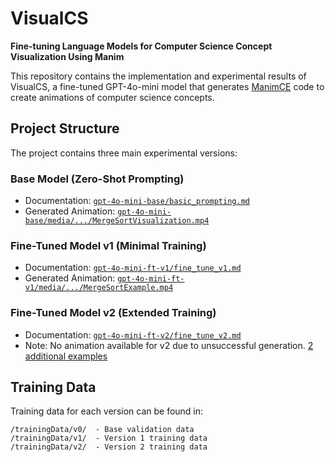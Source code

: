 # VisualCS

**Fine-tuning Language Models for Computer Science Concept Visualization Using Manim**

This repository contains the implementation and experimental results of VisualCS, a fine-tuned GPT-4o-mini model that generates [ManimCE](https://github.com/ManimCommunity/manim) code to create animations of computer science concepts.

## Project Structure

The project contains three main experimental versions:

### Base Model (Zero-Shot Prompting)
- Documentation: [`gpt-4o-mini-base/basic_prompting.md`](https://github.com/razorback4417/visualCS/blob/main/gpt-4o-mini-base/basic_prompting.md)
- Generated Animation: [`gpt-4o-mini-base/media/.../MergeSortVisualization.mp4`](https://github.com/razorback4417/visualCS/blob/main/gpt-4o-mini-base/media/videos/manim_basic_prompting/1080p60/MergeSortVisualization.mp4)

### Fine-Tuned Model v1 (Minimal Training)
- Documentation: [`gpt-4o-mini-ft-v1/fine_tune_v1.md`](https://github.com/razorback4417/visualCS/blob/main/gpt-4o-mini-ft-v1/fine_tune_v1.md)
- Generated Animation: [`gpt-4o-mini-ft-v1/media/.../MergeSortExample.mp4`](https://github.com/razorback4417/visualCS/blob/main/gpt-4o-mini-ft-v1/media/videos/manim_fine_tuning/1080p60/MergeSortExample.mp4)

### Fine-Tuned Model v2 (Extended Training)
- Documentation: [`gpt-4o-mini-ft-v2/fine_tune_v2.md`](https://github.com/razorback4417/visualCS/blob/main/gpt-4o-mini-ft-v2/fine_tune_v2.md)
- Note: No animation available for v2 due to unsuccessful generation. [2 additional examples](https://github.com/razorback4417/visualCS/blob/main/gpt-4o-mini-ft-v2/other_responses.md)

## Training Data

Training data for each version can be found in:
```
/trainingData/v0/  - Base validation data
/trainingData/v1/  - Version 1 training data
/trainingData/v2/  - Version 2 training data
```